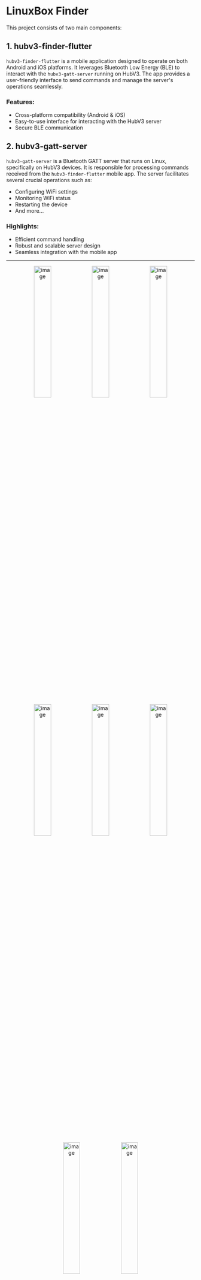 # LinuxBox Finder

This project consists of two main components:

## 1. hubv3-finder-flutter

`hubv3-finder-flutter` is a mobile application designed to operate on both Android and iOS platforms. It leverages Bluetooth Low Energy (BLE) to interact with the `hubv3-gatt-server` running on HubV3. The app provides a user-friendly interface to send commands and manage the server's operations seamlessly.

### Features:
- Cross-platform compatibility (Android & iOS)
- Easy-to-use interface for interacting with the HubV3 server
- Secure BLE communication

## 2. hubv3-gatt-server

`hubv3-gatt-server` is a Bluetooth GATT server that runs on Linux, specifically on HubV3 devices. It is responsible for processing commands received from the `hubv3-finder-flutter` mobile app. The server facilitates several crucial operations such as:

- Configuring WiFi settings
- Monitoring WiFi status
- Restarting the device
- And more...

### Highlights:
- Efficient command handling
- Robust and scalable server design
- Seamless integration with the mobile app

---

<p align="center">
  <img src="https://github.com/user-attachments/assets/88d93915-8885-4980-836d-35dd8c82d372" width="30%" alt="image">
  <img src="https://github.com/user-attachments/assets/9f7a17bc-4b78-44c3-89bd-5ce4ee20d5c8" width="30%" alt="image">
  <img src="https://github.com/user-attachments/assets/ccece159-140b-46fa-ba64-6a583fc79bc5" width="30%" alt="image">
  <img src="https://github.com/user-attachments/assets/fbbdd42c-2d66-4a17-9cd7-b2c8d1fa3257" width="30%" alt="image">
  <img src="https://github.com/user-attachments/assets/d287978f-6247-4a9b-bfac-846d905259da" width="30%" alt="image">
  <img src="https://github.com/user-attachments/assets/d82b8475-c953-4286-b11c-c2985650efc5" width="30%" alt="image">
  <img src="https://github.com/user-attachments/assets/9cbc628b-efff-49a0-a47a-515308127832" width="30%" alt="image">
  <img src="https://github.com/user-attachments/assets/d0105372-9ff2-4afb-a332-6f1438e1fb18" width="30%" alt="image">
</p>




Feel free to customize the sections further depending on additional details or specific project requirements you might have.






